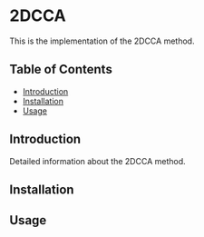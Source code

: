 # 2DCCA

This is the implementation of the 2DCCA method.

## Table of Contents

- [Introduction](#introduction)
- [Installation](#installation)
- [Usage](#usage)

## Introduction

Detailed information about the 2DCCA method.

## Installation

<!--  -->

## Usage

<!-- Examples and explanations on how to use the 2DCCA method. -->
